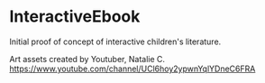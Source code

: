 # InteractiveEbook
Initial proof of concept of interactive children's literature. 

Art assets created by Youtuber, Natalie C. 
      https://www.youtube.com/channel/UCl6hoy2ypwnYqlYDneC6FRA
      
